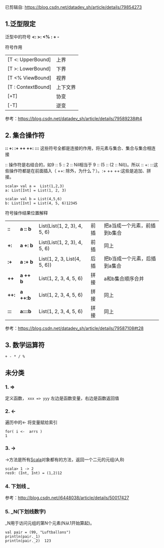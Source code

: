 已剪辑自: https://blog.csdn.net/datadev_sh/article/details/79854273

## 1.泛型限定

泛型中的符号 **<: >: <% : + -**

符号作用

|                    |          |
| ------------------ | -------- |
| [T <: UpperBound]  | 上界     |
| [T >: LowerBound]  | 下界     |
| [T <% ViewBound]   | 视界     |
| [T : ContextBound] | 上下文界 |
| [+T]               | 协变     |
| [-T]               | 逆变     |

参考：https://blog.csdn.net/datadev_sh/article/details/79589238#t4

## 2. 集合操作符

**:: +: :+ ++ ++: :::**
这些符号全都是连接的作用，将元素与集合、集合与集合相连接

:: 操作符是右结合的，如9 :: 5 :: 2 :: Nil相当于 9 :: (5 :: (2 :: Nil))。所以 :: +: :::这些操作符都是在前面插入（ ++: 除外，为什么？）。:+ ++ ++:这些是追加、拼接。

```
scala> val a =  List(1,2,3)
a: List[Int] = List(1, 2, 3)

scala> val b = List(4,5,6)
b: List[Int] = List(4, 5, 6)12345
```

符号操作结果位置解释

|         |            |                              |      |                              |
| ------- | ---------- | ---------------------------- | ---- | ---------------------------- |
| **::**  | **a :: b** | List(List(1, 2, 3), 4, 5, 6) | 前插 | 把a当成一个元素，前插到b集合 |
| **+:**  | **a +: b** | List(List(1, 2, 3), 4, 5, 6) | 前插 | 同上                         |
| **:+**  | **a :+ b** | List(1, 2, 3, List(4, 5, 6)) | 后插 | 把b当成一个元素，后插到a集合 |
| **++**  | **a ++ b** | List(1, 2, 3, 4, 5, 6)       | 拼接 | a和b集合顺序合并             |
| **++:** | **a ++:b** | List(1, 2, 3, 4, 5, 6)       | 拼接 | 同上                         |
| **:::** | **a::::b** | List(1, 2, 3, 4, 5, 6)       | 拼接 | 同上                         |

参考：https://blog.csdn.net/datadev_sh/article/details/79587108#t28

## 3. 数学运算符

```
+ - * / %
```

## 未分类

### 1. =>

定义函数， `xxx => yyy` 左边是函数变量，右边是函数返回值

### 2. <-

遍历中的<- 将变量赋给索引

```
for( i <-  arrs )
1
```

### 3. ->

->方法是所有[Scala](https://so.csdn.net/so/search?q=Scala&spm=1001.2101.3001.7020)对象都有的方法，返回一个二元的元组(A,B)

```
scala> 1 -> 2
res9: (Int, Int) = (1,2)12
```

### 4. 下划线 _

参考：http://blog.csdn.net/i6448038/article/details/50017427

### 5. _N(下划线数字)

_N用于访问元组的第N个元素(N从1开始算起)。

```
val pair = (99, "Luftballons")  
println(pair._1)  
println(pair._2)  123
```